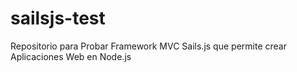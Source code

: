 # sailsjs-test
Repositorio para Probar Framework MVC Sails.js que permite crear Aplicaciones Web en Node.js
